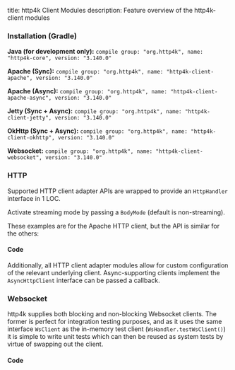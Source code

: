 title: http4k Client Modules
description: Feature overview of the http4k-client modules

### Installation (Gradle)
**Java (for development only):** ```compile group: "org.http4k", name: "http4k-core", version: "3.140.0"```

**Apache (Sync):** ```compile group: "org.http4k", name: "http4k-client-apache", version: "3.140.0"```

**Apache (Async):** ```compile group: "org.http4k", name: "http4k-client-apache-async", version: "3.140.0"```

**Jetty (Sync + Async):** ```compile group: "org.http4k", name: "http4k-client-jetty", version: "3.140.0"```

**OkHttp (Sync + Async):** ```compile group: "org.http4k", name: "http4k-client-okhttp", version: "3.140.0"```

**Websocket:** ```compile group: "org.http4k", name: "http4k-client-websocket", version: "3.140.0"```

### HTTP
Supported HTTP client adapter APIs are wrapped to provide an `HttpHandler` interface in 1 LOC.

Activate streaming mode by passing a `BodyMode` (default is non-streaming).

These examples are for the Apache HTTP client, but the API is similar for the others:

#### Code [<img class="octocat"/>](https://github.com/http4k/http4k/blob/master/src/docs/guide/modules/clients/example_http.kt)
<script src="https://gist-it.appspot.com/https://github.com/http4k/http4k/blob/master/src/docs/guide/modules/clients/example_http.kt"></script>

Additionally, all HTTP client adapter modules allow for custom configuration of the relevant underlying client. Async-supporting clients implement the `AsyncHttpClient` interface can be passed a callback.

### Websocket
http4k supplies both blocking and non-blocking Websocket clients. The former is perfect for integration testing purposes, and as it uses the same interface `WsClient` as the in-memory test client (`WsHandler.testWsClient()`) it is simple to write unit tests which can then be reused as system tests by virtue of swapping out the client.

#### Code [<img class="octocat"/>](https://github.com/http4k/http4k/blob/master/src/docs/guide/modules/clients/example_websocket.kt)
<script src="https://gist-it.appspot.com/https://github.com/http4k/http4k/blob/master/src/docs/guide/modules/clients/example_websocket.kt"></script>
